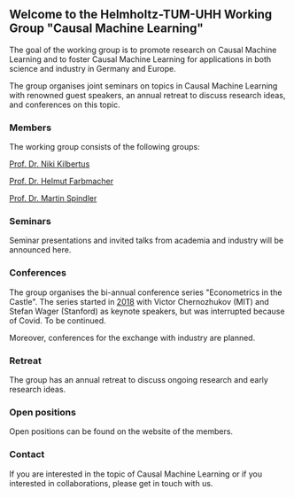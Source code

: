 ## Welcome to the Helmholtz-TUM-UHH Working Group "Causal Machine Learning"

The goal of the working group is to promote research on Causal Machine Learning and to foster Causal Machine Learning for applications in both science and industry in Germany and Europe.

The group organises joint seminars on topics in Causal Machine Learning with renowned guest speakers, an annual retreat to discuss research ideas, and conferences on this topic. 


### Members

The working group consists of the following groups:

[Prof. Dr. Niki Kilbertus](https://sites.google.com/view/nikikilbertus)

[Prof. Dr. Helmut Farbmacher](https://www.professoren.tum.de/en/farbmacher-helmut)

[Prof. Dr. Martin Spindler](https://www.bwl.uni-hamburg.de/statistik/)

### Seminars

Seminar presentations and invited talks from academia and industry will be announced here.

### Conferences

The group organises the bi-annual conference series "Econometrics in the Castle". The series started in [2018](https://www.mpisoc.mpg.de/veranstaltungen/detail/event/econometrics-in-the-castle-machine-learning-in-economics-and-econometrics/) with Victor Chernozhukov (MIT) and Stefan Wager (Stanford) as keynote speakers, but was interrupted because of Covid. To be continued.

Moreover, conferences for the exchange with industry are planned.

### Retreat

The group has an annual retreat to discuss ongoing research and early research ideas.

### Open positions

Open positions can be found on the website of the members. 

### Contact

If you are interested in the topic of Causal Machine Learning or if you interested in collaborations, please get in touch with us.

